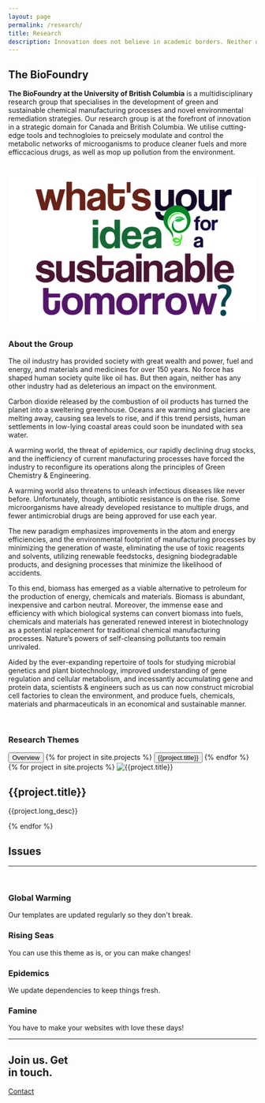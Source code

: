 ```yaml
---
layout: page
permalink: /research/
title: Research
description: Innovation does not believe in academic borders. Neither do we! We use insights and methodologies from a variety of scientific and technological domains to meet our objectives.
---
```


<section id="why">
    <div class="container">
        <div class="row">
            <div class="col-lg-8 col-md-12 text-left">
                <h2 id = "main-space"><b>The BioFoundry</b></h2>
                <p><b>The BioFoundry at the University of British Columbia</b> is a multidisciplinary research group that specialises in the development of green and sustainable chemical manufacturing processes and novel environmental remediation strategies. Our research group is at the forefront of innovation in a strategic domain for Canada and British Columbia. We utilise cutting-edge tools and technogloies to preicsely modulate and control the metabolic networks of microoganisms to produce cleaner fuels and more efficcacious drugs, as well as mop up pollution from the environment.</p>
                <br>
            </div>
            <div class="col-lg-4 col-md-12 text-left">
                <img class="img-responsive" src="/img/sustainable-ideas.jpg">
            </div>
            <div class="col-lg-8 col-md-8 text-left">
                <div id="responsive">
                    <h3>About the Group</h3>
                    <p>The oil industry has provided society with great wealth and power, fuel and energy, and materials and medicines for over 150 years. No force has shaped human society quite like oil has. But then again, neither has any other industry had as deleterious an impact on the environment.</p>
                    <p>Carbon dioxide released by the combustion of oil products has turned the planet into a sweltering greenhouse. Oceans are warming and glaciers are melting away, causing sea levels to rise, and if this trend persists, human settlements in low-lying coastal areas could soon be inundated with sea water.</p>
                    <p>A warming world, the threat of epidemics, our rapidly declining drug stocks, and the inefficiency of current manufacturing processes have forced the industry to reconfigure its operations along the principles of Green Chemistry & Engineering.</p>
                    <p>A warming world also threatens to unleash infectious diseases like never before. Unfortunately, though, antibiotic resistance is on the rise. Some microorganisms have already developed resistance to multiple drugs, and fewer antimicrobial drugs are being approved for use each year.</p>
                    <p>The new paradigm emphasizes improvements in the atom and energy efficiencies, and the environmental footprint of manufacturing processes by minimizing the generation of waste, eliminating the use of toxic reagents and solvents, utilizing renewable feedstocks, designing biodegradable products, and designing processes that minimize the likelihood of accidents. </p>
                    <p>To this end, biomass has emerged as a viable alternative to petroleum for the production of energy, chemicals and materials. Biomass is abundant, inexpensive and carbon neutral. Moreover, the immense ease and efficiency with which biological systems can convert biomass into fuels, chemicals and materials has generated renewed interest in biotechnology as a potential replacement for traditional chemical manufacturing processes. Nature’s powers of self-cleansing pollutants too remain unrivaled. </p>
                    <p>Aided by the ever-expanding repertoire of tools for studying microbial genetics and plant biotechnology, improved understanding of gene regulation and cellular metabolism, and incessantly accumulating gene and protein data, scientists & engineers such as us can now construct microbial cell factories to clean the environment, and produce fuels, chemicals, materials and pharmaceuticals in an economical and sustainable manner.  </p>
                </div>
            </div>
            <div class="col-lg-4 col-md-4 text-left">
                <br>
                <div class="list-group research-large">
                    <h3 ><b>Research Themes</b></h3>
                    <button  type="button" class="list-group-item" onclick="loadData('<h3>Research</h3>                    <p>The oil industry has provided society with great wealth and power, fuel and energy, and materials and medicines for over 150 years. No force has shaped human society quite like oil has. But then again, neither has any other industry had as deleterious an impact on the environment.</p>                    <p>Carbon dioxide released by the combustion of oil products has turned the planet into a sweltering greenhouse. Oceans are warming and glaciers are melting away, causing sea levels to rise, and if this trend persists, human settlements in low-lying coastal areas could soon be inundated with sea water.</p>                   <p>A warming world also threatens to unleash infectious diseases like never before. Unfortunately, though, antibiotic resistance is on the rise. Some microorganisms have already developed resistance to multiple drugs, and fewer antimicrobial drugs are being approved for use each year.</p>')" >Overview
                    </button>
                    <!-- <button type="button" class="list-group-item" onclick="loadData('{{site.projects[0].title}}')" >The Next Generation of Biofuels</button>
                    <button type="button" class="list-group-item">Better Chemistry for Synthesis of Better Drugs</button>
                    <button type="button" class="list-group-item">Biocatalysis for the Biorefinery</button>
                    <button type="button" class="list-group-item">Drug Delivery &amp; Formulations</button>
                    <button type="button" class="list-group-item">Fighting Malaria with Synthetic Biology</button>
                    <button type="button"  class="list-group-item" id= "Neuroengineering"> Neuroengineering </button>
                    <button type="button" id="Biomanufacturing" class="list-group-item">Advanced Biomanufacturing</button>
                    <button type="button" class="list-group-item">Environmental Stewardship &amp; Bioremediation</button>    -->
                    {% for project in site.projects %}
                      <button type="button" class="list-group-item" onclick="loadData('{{project.long_desc}}','{{project.modal_image}}')" >{{project.title}}</button>
                    {% endfor %}
                </div>
            </div>            
        </div>
    </div>
    <div class="research-small">
        <div class="container">
            {% for project in site.projects %}
                <img src="{{project.front_image}}" class="img-responsive" alt="{{project.title}}" max-width="100%">
                <h1>{{project.title}}</h1>
                <p>{{project.long_desc}}</p>
            {% endfor %}
        </div>
    </div>
</section>

<section id="why">
<div class="container">
    <div class="row">
        <div class="col-lg-12 text-center">
            <h1><b>Issues</b></h1>
            <hr />
            <br>
        </div>
    </div>
</div>

<div class="container">
    <div class="row">
        <div class="col-lg-3 col-md-6 text-center">
            <div class="service-box" id= "bioFuels">
                <i class="fa fa-4x fa-bolt wow bounceIn text-primary"></i>
                <h3>Global Warming</h3>
                <p class="text-muted">Our templates are updated regularly so they don't break.</p>
            </div>
        </div>
        <div class="col-lg-3 col-md-6 text-center">
            <div class="service-box" >
                <i class="fa fa-4x fa-life-ring wow bounceIn text-primary" data-wow-delay=".1s"></i>
                <h3>Rising Seas</h3>
                <p class="text-muted">You can use this theme as is, or you can make changes!</p>
            </div>
        </div>
        <div class="col-lg-3 col-md-6 text-center">
            <div class="service-box">
                <i class="fa fa-4x fa-medkit wow bounceIn text-primary" data-wow-delay=".2s"></i>
                <h3>Epidemics</h3>
                <p class="text-muted">We update dependencies to keep things fresh.</p>
            </div>
        </div>
        <div class="col-lg-3 col-md-6 text-center">
            <div class="service-box">
                <i class="fa fa-4x fa-cutlery wow bounceIn text-primary" data-wow-delay=".3s"></i>
                <h3>Famine</h3>
                <p class="text-muted">You have to make your websites with love these days!</p>
            </div>
        </div>
        <hr />
    </div>
</div>
</section>

<section class="cta">
    <div class="cta-content">
        <div class="container">
            <h2>Join us. Get<br>in touch.</h2>
            <a href="/contact" class="btn btn-outline btn-xl page-scroll">Contact</a>
        </div>
    </div>
    <div class="overlay"></div>
</section>



